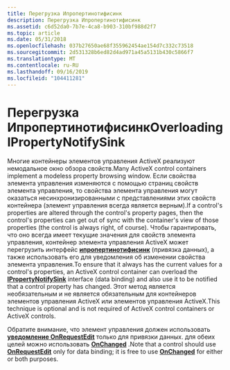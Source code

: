 ```yaml
---
title: Перегрузка Ипропертинотифисинк
description: Перегрузка Ипропертинотифисинк
ms.assetid: c6d52da0-7b7e-4ca8-b903-310bf988d2f7
ms.topic: article
ms.date: 05/31/2018
ms.openlocfilehash: 037b27650ae68f355962454ae154d7c332c73518
ms.sourcegitcommit: 2d531328b6ed82d4ad971a45a5131b430c5866f7
ms.translationtype: MT
ms.contentlocale: ru-RU
ms.lasthandoff: 09/16/2019
ms.locfileid: "104411281"
---
```

# <a name="overloading-ipropertynotifysink"></a><span data-ttu-id="69ba1-103">Перегрузка Ипропертинотифисинк</span><span class="sxs-lookup"><span data-stu-id="69ba1-103">Overloading IPropertyNotifySink</span></span>

<span data-ttu-id="69ba1-104">Многие контейнеры элементов управления ActiveX реализуют немодальное окно обзора свойств.</span><span class="sxs-lookup"><span data-stu-id="69ba1-104">Many ActiveX control containers implement a modeless property browsing window.</span></span> <span data-ttu-id="69ba1-105">Если свойства элемента управления изменяются с помощью страниц свойств элемента управления, то свойства элемента управления могут оказаться несинхронизированными с представлениями этих свойств контейнера (элемент управления всегда является верным).</span><span class="sxs-lookup"><span data-stu-id="69ba1-105">If a control's properties are altered through the control's property pages, then the control's properties can get out of sync with the container's view of those properties (the control is always right, of course).</span></span> <span data-ttu-id="69ba1-106">Чтобы гарантировать, что оно всегда имеет текущие значения для свойств элемента управления, контейнер элемента управления ActiveX может перегрузить интерфейс [**ипропертинотифисинк**](/windows/desktop/api/OCIdl/nn-ocidl-ipropertynotifysink) (привязка данных), а также использовать его для уведомления об изменении свойства элемента управления.</span><span class="sxs-lookup"><span data-stu-id="69ba1-106">To ensure that it always has the current values for a control's properties, an ActiveX control container can overload the [**IPropertyNotifySink**](/windows/desktop/api/OCIdl/nn-ocidl-ipropertynotifysink) interface (data binding) and also use it to be notified that a control property has changed.</span></span> <span data-ttu-id="69ba1-107">Этот метод является необязательным и не является обязательным для контейнеров элементов управления ActiveX или элементов управления ActiveX.</span><span class="sxs-lookup"><span data-stu-id="69ba1-107">This technique is optional and is not required of ActiveX control containers or ActiveX controls.</span></span>

<span data-ttu-id="69ba1-108">Обратите внимание, что элемент управления должен использовать [**уведомление OnRequestEdit**](/windows/desktop/api/OCIdl/nf-ocidl-ipropertynotifysink-onrequestedit) только для привязки данных. для обеих целей можно использовать [**OnChanged**](/windows/desktop/api/OCIdl/nf-ocidl-ipropertynotifysink-onchanged) .</span><span class="sxs-lookup"><span data-stu-id="69ba1-108">Note that a control should use [**OnRequestEdit**](/windows/desktop/api/OCIdl/nf-ocidl-ipropertynotifysink-onrequestedit) only for data binding; it is free to use [**OnChanged**](/windows/desktop/api/OCIdl/nf-ocidl-ipropertynotifysink-onchanged) for either or both purposes.</span></span>

 

 




